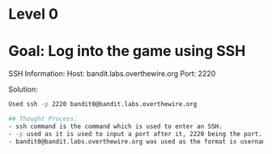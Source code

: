 # Level 0

# Goal: Log into the game using SSH

SSH Information:
Host: bandit.labs.overthewire.org
Port: 2220

Solution:
```bash
Used ssh -p 2220 bandit0@bandit.labs.overthewire.org

## Thought Process:
- ssh command is the command which is used to enter an SSH.
- -p used as it is used to input a port after it, 2220 being the port.
- bandit0@bandit.labs.overthewire.org was used as the format is username@host
